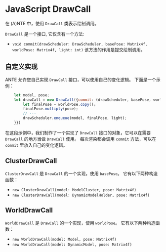 # JavaScript DrawCall

在 (A)NTE 中，使用 `DrawCall` 类表示绘制调用。

`DrawCall` 是一个接口, 它仅含有一个方法:

- `void commit(drawScheduler: DrawScheduler, basePose: Matrix4f, worldPose: Matrix4f, light: int)`
该方法的作用是提交绘制调用。

## 自定义实现

ANTE 允许您自己实现 `DrawCall` 接口，可以使用自己的变化逻辑。
下面是一个示例：

```javascript
    let model, pose;
    let drawCall = new DrawCall({commit: (drawScheduler, basePose, worldPose, light) => {
        let finalPose = worldPose.copy();
        finalPose.multiply(pose);
        // ···
        drawScheduler.enqueue(model, finalPose, light);
    }})
```
在这段示例中，我们制作了一个实现了 `DrawCall` 接口的对象，它可以在需要 `DrawCall` 的地方当做 `DrawCall` 使用。
每次渲染都会调用 `commit` 方法，可以在 `commit` 里放入自己的变化逻辑。

## ClusterDrawCall

`ClusterDrawCall` 是 `DrawCall` 的一个实现，使用 `basePose`。
它有以下两种构造函数：

- `new ClusterDrawCall(model: ModelCluster, pose: Matrix4f)`
- `new ClusterDrawCall(model: DynamicModelHolder, pose: Matrix4f)`

## WorldDrawCall

`WorldDrawCall` 是 `DrawCall` 的一个实现，使用 `worldPose`。
它有以下两种构造函数：

- `new WorldDrawCall(model: Model, pose: Matrix4f)`
- `new WorldDrawCall(model: DynamicModel, pose: Matrix4f)`
